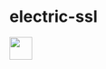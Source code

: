 # electric-ssl

<img src="https://github.com/box121209/electric-ssl/ex2_2_progress.gif" width="40" height="40" />
